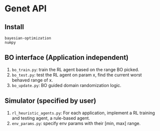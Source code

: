 # Genet API

## Install
```
bayesian-optimization 
numpy
```

## BO interface (Application independent)
1. `bo_train.py`: train the RL agent based on the range BO picked.
2. `bo_test.py`: test the RL agent on param x, find the current 
worst behaved range of x. 
3. `bo_update.py`: BO guided domain randomization logic.


## Simulator (specified by user)

1. `rl_heuristic_agents.py`: For each application, implement a RL 
training and testing agent, a rule-based agent.
2. `env_params.py`: specify env params with their [min, max] range.

